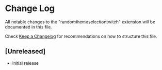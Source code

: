 # Change Log

All notable changes to the "randomthemeselectiontwitch" extension will be documented in this file.

Check [Keep a Changelog](http://keepachangelog.com/) for recommendations on how to structure this file.

## [Unreleased]

- Initial release